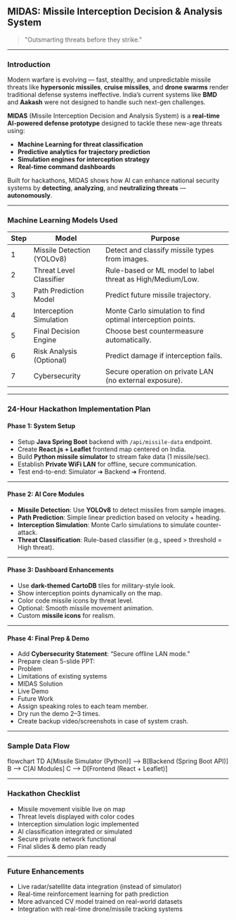 ## MIDAS: Missile Interception Decision & Analysis System

> "Outsmarting threats before they strike." 

---

###  Introduction

Modern warfare is evolving — fast, stealthy, and unpredictable missile threats like **hypersonic missiles**, **cruise missiles**, and **drone swarms** render traditional defense systems ineffective. India’s current systems like **BMD** and **Aakash** were not designed to handle such next-gen challenges.

**MIDAS** (Missile Interception Decision and Analysis System) is a **real-time AI-powered defense prototype** designed to tackle these new-age threats using:

- **Machine Learning for threat classification**
- **Predictive analytics for trajectory prediction**
- **Simulation engines for interception strategy**
- **Real-time command dashboards**

Built for hackathons, MIDAS shows how AI can enhance national security systems by **detecting**, **analyzing**, and **neutralizing threats** — **autonomously**.

---

### Machine Learning Models Used

| Step | Model | Purpose |
|------|-------|---------|
| 1 | Missile Detection (YOLOv8) | Detect and classify missile types from images. |
| 2 | Threat Level Classifier | Rule-based or ML model to label threat as High/Medium/Low. |
| 3 | Path Prediction Model | Predict future missile trajectory. |
| 4 | Interception Simulation | Monte Carlo simulation to find optimal interception points. |
| 5 | Final Decision Engine | Choose best countermeasure automatically. |
| 6 | Risk Analysis (Optional) | Predict damage if interception fails. |
| 7 | Cybersecurity | Secure operation on private LAN (no external exposure). |

---

###  24-Hour Hackathon Implementation Plan

####  Phase 1: System Setup

-  Setup **Java Spring Boot** backend with `/api/missile-data` endpoint.
-  Create **React.js + Leaflet** frontend map centered on India.
-  Build **Python missile simulator** to stream fake data (1 missile/sec).
-  Establish **Private WiFi LAN** for offline, secure communication.
-  Test end-to-end: Simulator ➔ Backend ➔ Frontend.

---

####  Phase 2: AI Core Modules

-  **Missile Detection**: Use **YOLOv8** to detect missiles from sample images.
-  **Path Prediction**: Simple linear prediction based on velocity + heading.
-  **Interception Simulation**: Monte Carlo simulations to simulate counter-attack.
-  **Threat Classification**: Rule-based classifier (e.g., speed > threshold = High threat).

---

####  Phase 3: Dashboard Enhancements

-  Use **dark-themed CartoDB** tiles for military-style look.
-  Show interception points dynamically on the map.
-  Color code missile icons by threat level.
-  Optional: Smooth missile movement animation.
-  Custom **missile icons** for realism.

---

#### Phase 4: Final Prep & Demo

-  Add **Cybersecurity Statement**: “Secure offline LAN mode.”
-  Prepare clean 5-slide PPT:
  - Problem
  - Limitations of existing systems
  - MIDAS Solution
  - Live Demo
  - Future Work
-  Assign speaking roles to each team member.
-  Dry run the demo 2–3 times.
-  Create backup video/screenshots in case of system crash.

---

###  Sample Data Flow

flowchart TD
    A[Missile Simulator (Python)] --> B[Backend (Spring Boot API)]
    B --> C[AI Modules]
    C --> D[Frontend (React + Leaflet)]

---

###  Hackathon Checklist

-  Missile movement visible live on map
-  Threat levels displayed with color codes
-  Interception simulation logic implemented
-  AI classification integrated or simulated
-  Secure private network functional
-  Final slides & demo plan ready

---

###  Future Enhancements

- Live radar/satellite data integration (instead of simulator)
- Real-time reinforcement learning for path prediction
- More advanced CV model trained on real-world datasets
- Integration with real-time drone/missile tracking systems